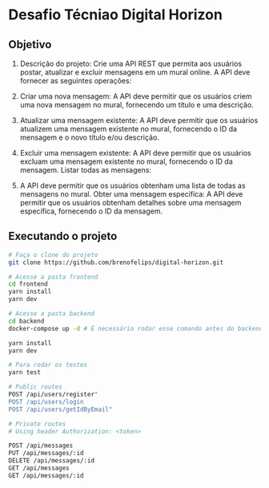 # Desafio Técniao Digital Horizon

## Objetivo

1. Descrição do projeto: Crie uma API REST que permita aos usuários postar, atualizar e excluir mensagens em um mural online. A API deve fornecer as seguintes operações:

2. Criar uma nova mensagem: A API deve permitir que os usuários criem uma nova mensagem no mural, fornecendo um título e uma descrição.

3. Atualizar uma mensagem existente: A API deve permitir que os usuários atualizem uma mensagem existente no mural, fornecendo o ID da mensagem e o novo título e/ou descrição.

4. Excluir uma mensagem existente: A API deve permitir que os usuários excluam uma mensagem existente no mural, fornecendo o ID da mensagem. Listar todas as mensagens:

5. A API deve permitir que os usuários obtenham uma lista de todas as mensagens no mural. Obter uma mensagem específica: A API deve permitir que os usuários obtenham detalhes sobre uma mensagem específica, fornecendo o ID da mensagem.

## Executando o projeto

```bash
# Faça o clone do projeto
git clone https://github.com/brenofelips/digital-horizon.git

# Acesse a pasta frontend
cd frontend
yarn install
yarn dev

# Acesse a pasta backend
cd backend
docker-compose up -d # É necessário rodar esse comando antes do backend

yarn install
yarn dev

# Para rodar os testes
yarn test
```

```bash
# Public routes
POST /api/users/register"
POST /api/users/login
POST /api/users/getIdByEmail"

# Private routes
# Using header Authorization: <token>

POST /api/messages
PUT /api/messages/:id
DELETE /api/messages/:id
GET /api/messages
GET /api/messages/:id
```
